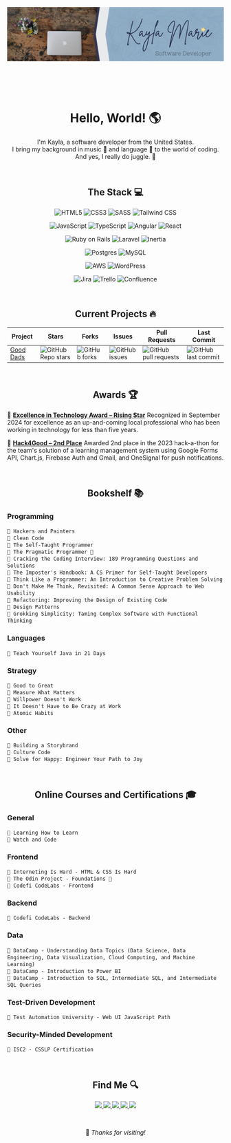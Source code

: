 <header>
    <img src="./banner.png" align="center" alt="Profile banner for Kayla Marie, Software Developer">
</header>

<br>

<h1 align="center">Hello, World! 🌎</h1>
    <p align="center">
        I'm Kayla, a software developer from the United States.<br>
        I bring my background in music 🎹 and language 💬 to the world of coding.<br>
        And yes, I really do juggle. 🤹
    </p>

<br>

<h2 align="center">The Stack 💻</h2>

<div align="center">

![HTML5](https://img.shields.io/badge/html5-%23E34F26.svg?style=for-the-badge&logo=html5&logoColor=white) ![CSS3](https://img.shields.io/badge/css3-%231572B6.svg?style=for-the-badge&logo=css3&logoColor=white) ![SASS](https://img.shields.io/badge/Sass-CC6699?style=for-the-badge&logo=sass&logoColor=white) ![Tailwind CSS](https://img.shields.io/badge/Tailwind_CSS-38B2AC?style=for-the-badge&logo=tailwind-css&logoColor=white)

![JavaScript](https://img.shields.io/badge/JavaScript-F7DF1E?style=for-the-badge&logo=javascript&logoColor=black) ![TypeScript](https://shields.io/badge/TypeScript-3178C6?logo=TypeScript&logoColor=FFF&style=for-the-badge) ![Angular](https://img.shields.io/badge/Angular-DD0031?style=for-the-badge&logo=angular&logoColor=white) ![React](https://img.shields.io/badge/React-20232A?style=for-the-badge&logo=react&logoColor=61DAFB)

![Ruby on Rails](https://img.shields.io/badge/Ruby_on_Rails-CC0000?style=for-the-badge&logo=ruby-on-rails&logoColor=white) ![Laravel](https://img.shields.io/badge/Laravel-FF2D20?style=for-the-badge&logo=laravel&logoColor=white) ![Inertia](https://img.shields.io/badge/Inertia-9455EA?style=for-the-badge&logo=inertia&logoColor=white)

![Postgres](https://img.shields.io/badge/PostgreSQL-316192?style=for-the-badge&logo=postgresql&logoColor=white) ![MySQL](https://img.shields.io/badge/MySQL-005C84?style=for-the-badge&logo=mysql&logoColor=white)

![AWS](https://img.shields.io/badge/Amazon_AWS-FF9900?style=for-the-badge&logo=amazonaws&logoColor=white) ![WordPress](https://img.shields.io/badge/Wordpress-21759B?style=for-the-badge&logo=wordpress&logoColor=white)

![Jira](https://img.shields.io/badge/jira-%230A0FFF.svg?style=for-the-badge&logo=jira&logoColor=white) ![Trello](https://img.shields.io/badge/Trello-%23026AA7.svg?style=for-the-badge&logo=Trello&logoColor=white) ![Confluence](https://img.shields.io/badge/Confluence-0052CC?style=for-the-badge&logo=confluence&logoColor=white)

</div>

<br>

<h2 align="center"> Current Projects 🔥</h2>
<div align="center">
    <table align="center">
        <thead>
            <tr>
                <th>Project</th>
                <th>Stars</th>
                <th>Forks</th>
                <th>Issues</th>
                <th>Pull Requests</th>
                <th>Last Commit</th>
            </tr>
        </thead>
        <tbody>
            <tr>
                <td>
                    <a href="https://github.com/Open-SGF/gooddads">Good Dads</a>
                </td>
                <td>
                    <img alt="GitHub Repo stars" src="https://img.shields.io/github/stars/Open-SGF/gooddads?style=flat-square">
                </td>
                <td>
                    <img alt="GitHub forks" src="https://img.shields.io/github/forks/Open-SGF/gooddads?style=flat-square">
                </td>
                <td>
                    <img alt="GitHub issues" src="https://img.shields.io/github/issues/Open-SGF/gooddads?style=flat-square">
                </td>
                <td>
                    <img alt="GitHub pull requests" src="https://img.shields.io/github/issues-pr/Open-SGF/gooddads?style=flat-square">
                </td>
                <td>
                    <img alt="GitHub last commit" src="https://img.shields.io/github/last-commit/Open-SGF/gooddads?style=flat-square">
                </td>
            </tr>
        </tbody>
    </table>
</div>

<br>

<h2 align="center"> Awards 🏆</h2>

🔗 **[Excellence in Technology Award – Rising Star](https://sgftechcouncil.com/news/excellence-in-technology-award-winners-2024)**
Recognized in September 2024 for excellence as an up-and-coming local professional who has been working in technology for less than five years.

🔗 **[Hack4Good – 2nd Place](https://github.com/ZackBradshaw/GoodDads)**
Awarded 2nd place in the 2023 hack-a-thon for the team's solution of a learning management system using Google Forms API, Chart.js, Firebase Auth and Gmail, and OneSignal for push notifications.

<br>

<h2 align="center"> Bookshelf 📚</h2>

<h3>Programming</h3>

    🌼 Hackers and Painters
    🌼 Clean Code
    🌼 The Self-Taught Programmer
    🔸 The Pragmatic Programmer 📖
    🔸 Cracking the Coding Interview: 189 Programming Questions and Solutions
    🔸 The Imposter's Handbook: A CS Primer for Self-Taught Developers
    🔸 Think Like a Programmer: An Introduction to Creative Problem Solving
    🔸 Don't Make Me Think, Revisited: A Common Sense Approach to Web Usability
    🔸 Refactoring: Improving the Design of Existing Code
    🔸 Design Patterns
    🔸 Grokking Simplicity: Taming Complex Software with Functional Thinking

<h3>Languages</h3>

    🌼 Teach Yourself Java in 21 Days

<h3>Strategy</h3>

    🌼 Good to Great
    🌼 Measure What Matters
    🌼 Willpower Doesn't Work
    🌼 It Doesn't Have to Be Crazy at Work
    🔸 Atomic Habits

<h3>Other</h3>

    🌼 Building a Storybrand
    🔸 Culture Code
    🔸 Solve for Happy: Engineer Your Path to Joy

<br>

<h2 align="center">Online Courses and Certifications 🎓</h2>

<h3>General</h3>

    🌼 Learning How to Learn
    🔸 Watch and Code

<h3>Frontend</h3>

    🌼 Interneting Is Hard - HTML & CSS Is Hard
    🔸 The Odin Project - Foundations 🏫
    🌼 Codefi CodeLabs - Frontend

<h3>Backend</h3>

    🌼 Codefi CodeLabs - Backend

<h3>Data</h3>

    🌼 DataCamp - Understanding Data Topics (Data Science, Data Engineering, Data Visualization, Cloud Computing, and Machine Learning)
    🌼 DataCamp - Introduction to Power BI
    🌼 DataCamp - Introduction to SQL, Intermediate SQL, and Intermediate SQL Queries

<h3>Test-Driven Development</h3>

    🔸 Test Automation University - Web UI JavaScript Path

<h3>Security-Minded Development</h3>

    🔸 ISC2 - CSSLP Certification

<br>

<footer>
    <h2 align="center"> Find Me 🔍</h2>
    <p align="center">
        <a href="https://github.com/jugglingdev" target="_blank">
            <img src="https://img.shields.io/badge/github-%23121011.svg?style=for-the-badge&logo=github&logoColor=white">
        </a>
        <a href="https://www.linkedin.com/in/kayla-marie-paden" target="_blank">
            <img src="https://img.shields.io/badge/linkedin-%230077B5.svg?style=for-the-badge&logo=linkedin&logoColor=white">
        </a>
        <a href="https://www.hackerrank.com/jugglingdev?hr_r=1" target="_blank">
            <img src="https://img.shields.io/badge/-Hackerrank-2EC866?style=for-the-badge&logo=HackerRank&logoColor=white">
        </a>
        <a href="https://leetcode.com/jugglingdev/" target="_blank">
            <img src="https://img.shields.io/badge/-LeetCode-FFA116?style=for-the-badge&logo=LeetCode&logoColor=black">
        </a>
        <a href="https://www.datacamp.com/profile/kaylamarie1785" target="_blank">
            <img src="https://img.shields.io/badge/Datacamp-05192D?style=for-the-badge&logo=datacamp&logoColor=03E860">
        </a>
    </p>
    <br>
    <p align="center">👋 <em>Thanks for visiting!</em></p>
</footer>
